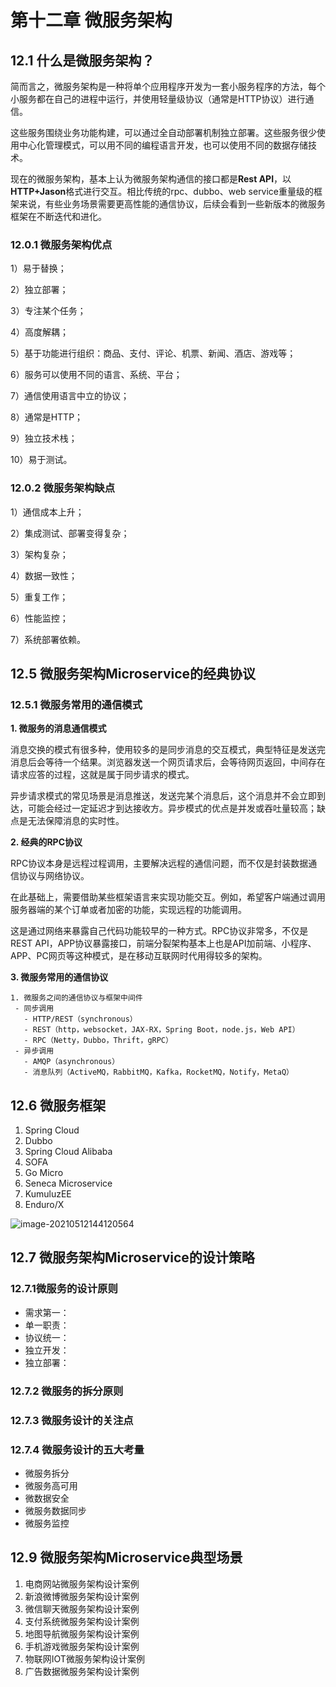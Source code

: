 # 第十二章 微服务架构

## 12.1 什么是微服务架构？

简而言之，微服务架构是一种将单个应用程序开发为一套小服务程序的方法，每个小服务都在自己的进程中运行，并使用轻量级协议（通常是HTTP协议）进行通信。

这些服务围绕业务功能构建，可以通过全自动部署机制独立部署。这些服务很少使用中心化管理模式，可以用不同的编程语言开发，也可以使用不同的数据存储技术。

现在的微服务架构，基本上认为微服务架构通信的接口都是**Rest API**，以**HTTP+Jason**格式进行交互。相比传统的rpc、dubbo、web service重量级的框架来说，有些业务场景需要更高性能的通信协议，后续会看到一些新版本的微服务框架在不断迭代和进化。

### 12.0.1 微服务架构优点

1）易于替换；

2）独立部署；

3）专注某个任务；

4）高度解耦；

5）基于功能进行组织：商品、支付、评论、机票、新闻、酒店、游戏等；

6）服务可以使用不同的语言、系统、平台；

7）通信使用语言中立的协议；

8）通常是HTTP；

9）独立技术栈；

10）易于测试。

### 12.0.2 微服务架构缺点

1）通信成本上升；

2）集成测试、部署变得复杂；

3）架构复杂；

4）数据一致性；

5）重复工作；

6）性能监控；

7）系统部署依赖。

## 12.5 微服务架构Microservice的经典协议

### 12.5.1 微服务常用的通信模式

**1. 微服务的消息通信模式**

消息交换的模式有很多种，使用较多的是同步消息的交互模式，典型特征是发送完消息后会等待一个结果。浏览器发送一个网页请求后，会等待网页返回，中间存在请求应答的过程，这就是属于同步请求的模式。

异步请求模式的常见场景是消息推送，发送完某个消息后，这个消息并不会立即到达，可能会经过一定延迟才到达接收方。异步模式的优点是并发或吞吐量较高；缺点是无法保障消息的实时性。

**2. 经典的RPC协议**

RPC协议本身是远程过程调用，主要解决远程的通信问题，而不仅是封装数据通信协议与网络协议。

在此基础上，需要借助某些框架语言来实现功能交互。例如，希望客户端通过调用服务器端的某个订单或者加密的功能，实现远程的功能调用。

这是通过网络来暴露自己代码功能较早的一种方式。RPC协议非常多，不仅是REST API，APP协议暴露接口，前端分裂架构基本上也是API加前端、小程序、APP、PC网页等这种模式，是在移动互联网时代用得较多的架构。

**3. 微服务常用的通信协议**

 	1. 微服务之间的通信协议与框架中间件
     - 同步调用
       - HTTP/REST（synchronous）
       - REST（http，websocket，JAX-RX，Spring Boot，node.js，Web API）
       - RPC（Netty，Dubbo，Thrift，gRPC）
     - 异步调用
       - AMQP（asynchronous）
       - 消息队列（ActiveMQ，RabbitMQ，Kafka，RocketMQ，Notify，MetaQ）

## 12.6 微服务框架

1. Spring Cloud
2. Dubbo
3. Spring Cloud Alibaba
4. SOFA
5. Go Micro
6. Seneca Microservice
7. KumuluzEE
8. Enduro/X

![image-20210512144120564](C:\Users\MacroYuan\AppData\Roaming\Typora\typora-user-images\image-20210512144120564.png)

## 12.7 微服务架构Microservice的设计策略

### 12.7.1微服务的设计原则

- 需求第一：
- 单一职责：
- 协议统一：
- 独立开发：
- 独立部署：

### 12.7.2 微服务的拆分原则

### 12.7.3 微服务设计的关注点

### 12.7.4 微服务设计的五大考量

- 微服务拆分
- 微服务高可用
- 微数据安全
- 微服务数据同步
- 微服务监控

## 12.9 微服务架构Microservice典型场景

1. 电商网站微服务架构设计案例
2. 新浪微博微服务架构设计案例
3. 微信聊天微服务架构设计案例
4. 支付系统微服务架构设计案例
5. 地图导航微服务架构设计案例
6. 手机游戏微服务架构设计案例
7. 物联网IOT微服务架构设计案例
8. 广告数据微服务架构设计案例
